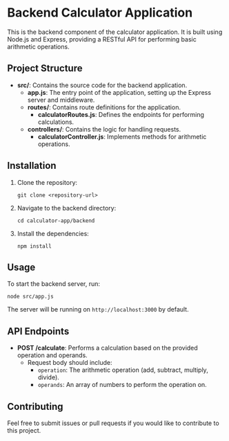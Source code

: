 # Backend Calculator Application

This is the backend component of the calculator application. It is built using Node.js and Express, providing a RESTful API for performing basic arithmetic operations.

## Project Structure

- **src/**: Contains the source code for the backend application.
  - **app.js**: The entry point of the application, setting up the Express server and middleware.
  - **routes/**: Contains route definitions for the application.
    - **calculatorRoutes.js**: Defines the endpoints for performing calculations.
  - **controllers/**: Contains the logic for handling requests.
    - **calculatorController.js**: Implements methods for arithmetic operations.

## Installation

1. Clone the repository:
   ```
   git clone <repository-url>
   ```

2. Navigate to the backend directory:
   ```
   cd calculator-app/backend
   ```

3. Install the dependencies:
   ```
   npm install
   ```

## Usage

To start the backend server, run:
```
node src/app.js
```

The server will be running on `http://localhost:3000` by default.

## API Endpoints

- **POST /calculate**: Performs a calculation based on the provided operation and operands.
  - Request body should include:
    - `operation`: The arithmetic operation (add, subtract, multiply, divide).
    - `operands`: An array of numbers to perform the operation on.

## Contributing

Feel free to submit issues or pull requests if you would like to contribute to this project.